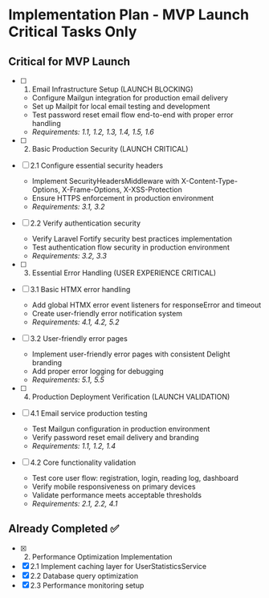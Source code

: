 # Implementation Plan - MVP Launch Critical Tasks Only

## Critical for MVP Launch

- [ ] 1. Email Infrastructure Setup (LAUNCH BLOCKING)
  - Configure Mailgun integration for production email delivery
  - Set up Mailpit for local email testing and development
  - Test password reset email flow end-to-end with proper error handling
  - _Requirements: 1.1, 1.2, 1.3, 1.4, 1.5, 1.6_

- [ ] 2. Basic Production Security (LAUNCH CRITICAL)
- [ ] 2.1 Configure essential security headers
  - Implement SecurityHeadersMiddleware with X-Content-Type-Options, X-Frame-Options, X-XSS-Protection
  - Ensure HTTPS enforcement in production environment
  - _Requirements: 3.1, 3.2_

- [ ] 2.2 Verify authentication security
  - Verify Laravel Fortify security best practices implementation
  - Test authentication flow security in production environment
  - _Requirements: 3.2, 3.3_

- [ ] 3. Essential Error Handling (USER EXPERIENCE CRITICAL)
- [ ] 3.1 Basic HTMX error handling
  - Add global HTMX error event listeners for responseError and timeout
  - Create user-friendly error notification system
  - _Requirements: 4.1, 4.2, 5.2_

- [ ] 3.2 User-friendly error pages
  - Implement user-friendly error pages with consistent Delight branding
  - Add proper error logging for debugging
  - _Requirements: 5.1, 5.5_

- [ ] 4. Production Deployment Verification (LAUNCH VALIDATION)
- [ ] 4.1 Email service production testing
  - Test Mailgun configuration in production environment
  - Verify password reset email delivery and branding
  - _Requirements: 1.1, 1.2, 1.4_

- [ ] 4.2 Core functionality validation
  - Test core user flow: registration, login, reading log, dashboard
  - Verify mobile responsiveness on primary devices
  - Validate performance meets acceptable thresholds
  - _Requirements: 2.1, 2.2, 4.1_

## Already Completed ✅

- [x] 2. Performance Optimization Implementation
- [x] 2.1 Implement caching layer for UserStatisticsService
- [x] 2.2 Database query optimization  
- [x] 2.3 Performance monitoring setup